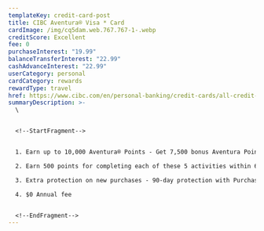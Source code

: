 ```yaml
---
templateKey: credit-card-post
title: CIBC Aventura® Visa * Card
cardImage: /img/cq5dam.web.767.767-1-.webp
creditScore: Excellent
fee: 0
purchaseInterest: "19.99"
balanceTransferInterest: "22.99"
cashAdvanceInterest: "22.99"
userCategory: personal
cardCategory: rewards
rewardType: travel
href: https://www.cibc.com/en/personal-banking/credit-cards/all-credit-cards/aventura-visa-card.html
summaryDescription: >-
  \


  <!--StartFragment-->


  1. Earn up to 10,000 Aventura® Points - Get 7,500 bonus Aventura Points when you make your first purchase. Plus, earn up to 2,500 Aventura Points.\

  2. Earn 500 points for completing each of these 5 activities within 60 days of being approved.\

  3. Extra protection on new purchases - 90-day protection with Purchase Security Insurance if your new purchase is stolen or breaks\

  4. $0 Annual fee


  <!--EndFragment-->
---
```

